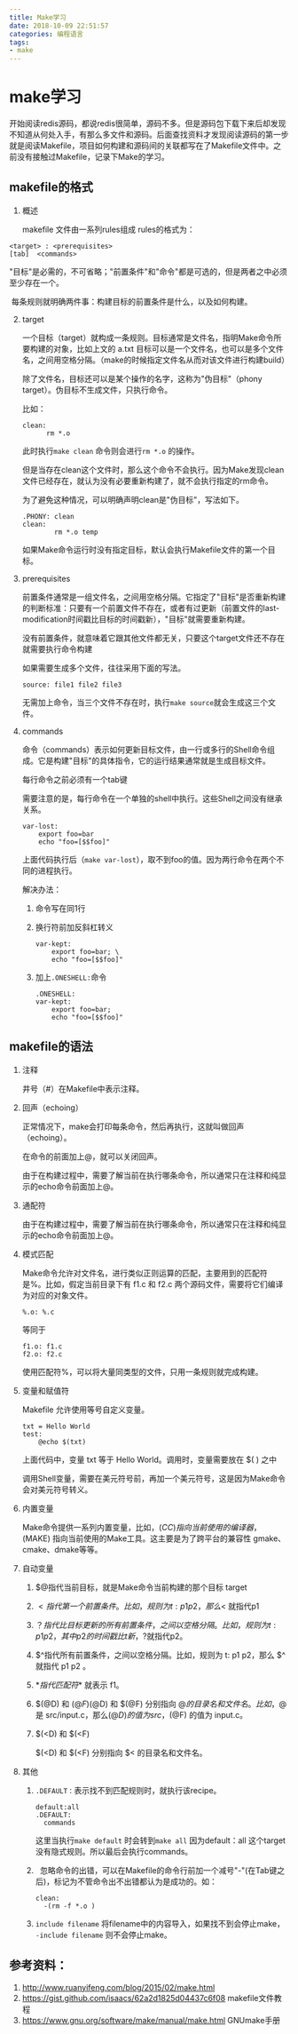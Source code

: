 ```yaml
---
title: Make学习
date: 2018-10-09 22:51:57
categories: 编程语言
tags:
- make
---
```


# make学习

开始阅读redis源码，都说redis很简单，源码不多。但是源码包下载下来后却发现不知道从何处入手，有那么多文件和源码。后面查找资料才发现阅读源码的第一步就是阅读Makefile，项目如何构建和源码间的关联都写在了Makefile文件中。之前没有接触过Makefile，记录下Make的学习。

<!--more-->

## makefile的格式

1. 概述

   makefile 文件由一系列rules组成 rules的格式为：

```
<target> : <prerequisites> 
[tab]  <commands>
```

​	"目标"是必需的，不可省略；"前置条件"和"命令"都是可选的，但是两者之中必须至少存在一个。 

​	每条规则就明确两件事：构建目标的前置条件是什么，以及如何构建。 

2. target

   一个目标（target）就构成一条规则。目标通常是文件名，指明Make命令所要构建的对象，比如上文的 a.txt 目标可以是一个文件名，也可以是多个文件名，之间用空格分隔。（make的时候指定文件名从而对该文件进行构建build）

   除了文件名，目标还可以是某个操作的名字，这称为"伪目标"（phony target）。伪目标不生成文件，只执行命令。

   比如：

   ```
   clean:
         rm *.o
   ```

   此时执行`make clean` 命令则会进行`rm *.o` 的操作。

   但是当存在clean这个文件时，那么这个命令不会执行。因为Make发现clean文件已经存在，就认为没有必要重新构建了，就不会执行指定的rm命令。

   为了避免这种情况，可以明确声明clean是"伪目标"，写法如下。

   ```
   .PHONY: clean
   clean:
           rm *.o temp
   ```

   如果Make命令运行时没有指定目标，默认会执行Makefile文件的第一个目标。 

3. prerequisites

   前置条件通常是一组文件名，之间用空格分隔。它指定了"目标"是否重新构建的判断标准：只要有一个前置文件不存在，或者有过更新（前置文件的last-modification时间戳比目标的时间戳新），"目标"就需要重新构建。 

   没有前置条件，就意味着它跟其他文件都无关，只要这个target文件还不存在 就需要执行命令构建

   如果需要生成多个文件，往往采用下面的写法。 

   `source: file1 file2 file3`  

   无需加上命令，当三个文件不存在时，执行`make source`就会生成这三个文件。

4. commands

   命令（commands）表示如何更新目标文件，由一行或多行的Shell命令组成。它是构建"目标"的具体指令，它的运行结果通常就是生成目标文件。 

   每行命令之前必须有一个tab键 

   需要注意的是，每行命令在一个单独的shell中执行。这些Shell之间没有继承关系。

   ```
   var-lost:
       export foo=bar
       echo "foo=[$$foo]"
   ```

   上面代码执行后（`make var-lost`），取不到foo的值。因为两行命令在两个不同的进程执行。 

   解决办法：

    1. 命令写在同1行

    2. 换行符前加反斜杠转义

       ```
       var-kept:
           export foo=bar; \
           echo "foo=[$$foo]"
       ```

   	3. 加上`.ONESHELL:`命令 

       ```
       .ONESHELL:
       var-kept:
           export foo=bar; 
           echo "foo=[$$foo]"
       ```

## makefile的语法

1. 注释

   井号（#）在Makefile中表示注释。 

2. 回声（echoing）

   正常情况下，make会打印每条命令，然后再执行，这就叫做回声（echoing）。

   在命令的前面加上@，就可以关闭回声。 

   由于在构建过程中，需要了解当前在执行哪条命令，所以通常只在注释和纯显示的echo命令前面加上@。 

3. 通配符

   由于在构建过程中，需要了解当前在执行哪条命令，所以通常只在注释和纯显示的echo命令前面加上@。 

4. 模式匹配

   Make命令允许对文件名，进行类似正则运算的匹配，主要用到的匹配符是%。比如，假定当前目录下有 f1.c 和 f2.c 两个源码文件，需要将它们编译为对应的对象文件。 

   ```
   %.o: %.c
   ```

   等同于

   ```
   f1.o: f1.c
   f2.o: f2.c
   ```

   使用匹配符%，可以将大量同类型的文件，只用一条规则就完成构建。 

5. 变量和赋值符

   Makefile 允许使用等号自定义变量。 

   ```
   txt = Hello World
   test:
       @echo $(txt)
   ```

   上面代码中，变量 txt 等于 Hello World。调用时，变量需要放在 $( ) 之中 

   调用Shell变量，需要在美元符号前，再加一个美元符号，这是因为Make命令会对美元符号转义。 

6. 内置变量

   Make命令提供一系列内置变量，比如，$(CC) 指向当前使用的编译器，$(MAKE) 指向当前使用的Make工具。这主要是为了跨平台的兼容性 gmake、cmake、dmake等等。

7. 自动变量

   1. $@指代当前目标，就是Make命令当前构建的那个目标  target

   2. $<指代第一个前置条件。比如，规则为 t: p1 p2，那么$< 就指代p1 

   3. $？指代比目标更新的所有前置条件，之间以空格分隔。比如，规则为 t: p1 p2，其中 p2 的时间戳比 t 新，$?就指代p2。 

   4. $^指代所有前置条件，之间以空格分隔。比如，规则为 t: p1 p2，那么 $^ 就指代 p1 p2 。 

   5. $*指代匹配符 % 匹配的部分， 比如% 匹配 f1.txt 中的f1 ，$* 就表示 f1。 

   6. $(@D) 和 $(@F)$(@D) 和 $(@F) 分别指向 $@ 的目录名和文件名。比如，$@是 src/input.c，那么$(@D) 的值为 src ，$(@F) 的值为 input.c。 

   7. $(<D) 和 $(<F)

      $(<D) 和 $(<F) 分别指向 $< 的目录名和文件名。

8. 其他

   1. `.DEFAULT：`表示找不到匹配规则时，就执行该recipe。  

      ```
      default:all
      .DEFAULT:
      	commands
      ```

      这里当执行`make default` 时会转到`make all` 因为default：all 这个target没有隐式规则。所以最后会执行commands。

   2.   忽略命令的出错，可以在Makefile的命令行前加一个减号"-"(在Tab键之后)，标记为不管命令出不出错都认为是成功的。如：     

      ```
      clean:        
      	-(rm -f *.o )
      ```

   3. `include filename` 将filename中的内容导入，如果找不到会停止make， `-include filename` 则不会停止make。 

## 参考资料：

1. http://www.ruanyifeng.com/blog/2015/02/make.html
2. https://gist.github.com/isaacs/62a2d1825d04437c6f08 makefile文件教程
3. https://www.gnu.org/software/make/manual/make.html GNUmake手册

